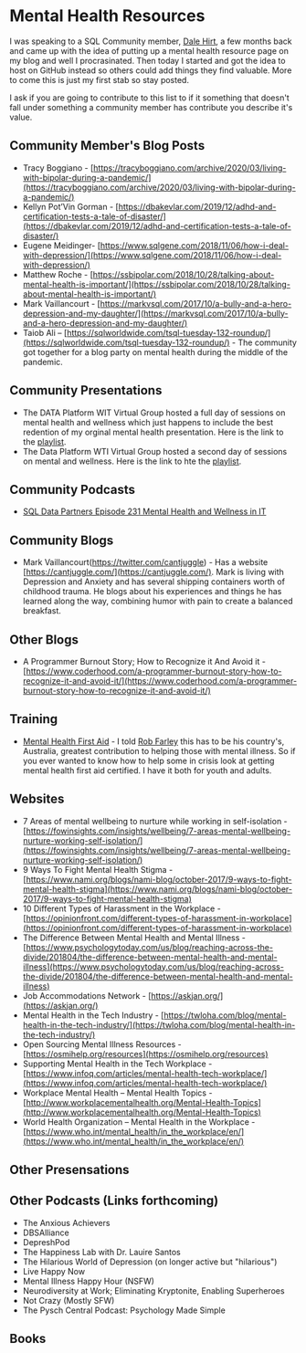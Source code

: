 # Mental Health Resources
I was speaking to a SQL Community member, [Dale Hirt](https://twitter.com/DaleHirt), a few months back and came up with the idea of putting up a mental health resource page on my blog and well I procrasinated.  Then today I started and got the idea to host on GitHub instead so others could add things they find valuable.  More to come this is just my first stab so stay posted.

I ask if you are going to contribute to this list to if it something that doesn't fall under something a community member has contribute you describe it's value.

## Community Member's Blog Posts
- Tracy Boggiano - [https://tracyboggiano.com/archive/2020/03/living-with-bipolar-during-a-pandemic/](https://tracyboggiano.com/archive/2020/03/living-with-bipolar-during-a-pandemic/)
- Kellyn Pot’Vin Gorman - [https://dbakevlar.com/2019/12/adhd-and-certification-tests-a-tale-of-disaster/](https://dbakevlar.com/2019/12/adhd-and-certification-tests-a-tale-of-disaster/)
- Eugene Meidinger- [https://www.sqlgene.com/2018/11/06/how-i-deal-with-depression/](https://www.sqlgene.com/2018/11/06/how-i-deal-with-depression/)
- Matthew Roche - [https://ssbipolar.com/2018/10/28/talking-about-mental-health-is-important/](https://ssbipolar.com/2018/10/28/talking-about-mental-health-is-important/)
- Mark Vaillancourt - [https://markvsql.com/2017/10/a-bully-and-a-hero-depression-and-my-daughter/](https://markvsql.com/2017/10/a-bully-and-a-hero-depression-and-my-daughter/)
- Taiob Ali – [https://sqlworldwide.com/tsql-tuesday-132-roundup/](https://sqlworldwide.com/tsql-tuesday-132-roundup/) - The community got together for a blog party on mental health during the middle of the pandemic.

## Community Presentations
- The DATA Platform WIT Virtual Group hosted a full day of sessions on mental health and wellness which just happens to include the best redention of my orginal mental health presentation.  Here is the link to the [playlist](https://www.youtube.com/playlist?list=PLdOB6qRlYKU4apKvz_YomPQ-3GtHeNe7v). 
- The Data Platform WTI Virtual Group hosted a second day of sessions on mental and wellness.  Here is the link to hte the [playlist]().

## Community Podcasts
- [SQL Data Partners Episode 231 Mental Health and Wellness in IT](https://sqldatapartners.com/2021/08/11/episode-231-mental-health-and-wellness-in-it/)

## Community Blogs
- Mark Vaillancourt(https://twitter.com/cantjuggle) - Has a website [https://cantjuggle.com/](https://cantjuggle.com/).  Mark is living with Depression and Anxiety and has several shipping containers worth of childhood trauma. He blogs about his experiences and things he has learned along the way, combining humor with pain to create a balanced breakfast.

## Other Blogs
- A Programmer Burnout Story; How to Recognize it And Avoid it - [https://www.coderhood.com/a-programmer-burnout-story-how-to-recognize-it-and-avoid-it/](https://www.coderhood.com/a-programmer-burnout-story-how-to-recognize-it-and-avoid-it/)

## Training
- [Mental Health First Aid](https://www.mentalhealthfirstaid.org/) - I told [Rob Farley](https://twitter.com/rob_farley) this has to be his country's, Australia, greatest contribution to helping those with mental illness.  So if you ever wanted to know how to help some in crisis look at getting mental health first aid certified.  I have it both for youth and adults.

## Websites
- 7 Areas of mental wellbeing to nurture while working in self-isolation - [https://fowinsights.com/insights/wellbeing/7-areas-mental-wellbeing-nurture-working-self-isolation/](https://fowinsights.com/insights/wellbeing/7-areas-mental-wellbeing-nurture-working-self-isolation/)
- 9 Ways To Fight Mental Health Stigma - [https://www.nami.org/blogs/nami-blog/october-2017/9-ways-to-fight-mental-health-stigma](https://www.nami.org/blogs/nami-blog/october-2017/9-ways-to-fight-mental-health-stigma)
- 10 Different Types of Harassment in the Workplace - [https://opinionfront.com/different-types-of-harassment-in-workplace](https://opinionfront.com/different-types-of-harassment-in-workplace)
- The Difference Between Mental Health and Mental Illness - [https://www.psychologytoday.com/us/blog/reaching-across-the-divide/201804/the-difference-between-mental-health-and-mental-illness](https://www.psychologytoday.com/us/blog/reaching-across-the-divide/201804/the-difference-between-mental-health-and-mental-illness)
- Job Accommodations Network - [https://askjan.org/](https://askjan.org/)
- Mental Health in the Tech Industry - [https://twloha.com/blog/mental-health-in-the-tech-industry/](https://twloha.com/blog/mental-health-in-the-tech-industry/)
- Open Sourcing Mental Illness Resources - [https://osmihelp.org/resources](https://osmihelp.org/resources)
- Supporting Mental Health in the Tech Workplace - [https://www.infoq.com/articles/mental-health-tech-workplace/](https://www.infoq.com/articles/mental-health-tech-workplace/)
- Workplace Mental Health – Mental Health Topics - [http://www.workplacementalhealth.org/Mental-Health-Topics](http://www.workplacementalhealth.org/Mental-Health-Topics)
- World Health Organization – Mental Health in the Workplace - [https://www.who.int/mental_health/in_the_workplace/en/](https://www.who.int/mental_health/in_the_workplace/en/)

## Other Presensations

## Other Podcasts (Links forthcoming)
- The Anxious Achievers
- DBSAlliance
- DepreshPod
- The Happiness Lab with Dr. Lauire Santos
- The Hilarious World of Depression (on longer active but "hilarious")
- Live Happy Now
- Mental Illness Happy Hour (NSFW)
- Neurodiversity at Work; Eliminating Kryptonite, Enabling Superheroes
- Not Crazy (Mostly SFW)
- The Pysch Central Podcast: Psychology Made Simple

## Books

